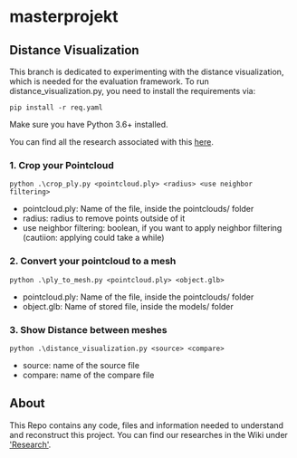 # masterprojekt



## Distance Visualization
This branch is dedicated to experimenting with the distance visualization, which is needed for the evaluation framework. To run distance_visualization.py, you need to install the requirements via:

```pip install -r req.yaml```

Make sure you have Python 3.6+ installed.

You can find all the research associated with this [here](https://gitlab.bht-berlin.de/s87298/masterprojekt/-/wikis/Research/Evaluation-Framework).

### 1. Crop your Pointcloud

```python .\crop_ply.py <pointcloud.ply> <radius> <use neighbor filtering> ```

- pointcloud.ply: Name of the file, inside the pointclouds/ folder
- radius: radius to remove points outside of it
- use neighbor filtering: boolean, if you want to apply neighbor filtering (cautiion: applying could take a while)

### 2. Convert your pointcloud to a mesh

```python .\ply_to_mesh.py <pointcloud.ply> <object.glb>```

- pointcloud.ply: Name of the file, inside the pointclouds/ folder
- object.glb: Name of stored file, inside the models/ folder

### 3. Show Distance between meshes

```python .\distance_visualization.py <source> <compare>```

- source: name of the source file
- compare: name of the compare file

## About 
This Repo contains any code, files and information needed to understand and reconstruct this project. 
You can find our researches in the Wiki under ['Research'](https://gitlab.bht-berlin.de/s87298/masterprojekt/-/wikis/Research).

